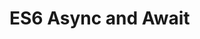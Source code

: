 # ES6 Async and Await



<YouTube
    title="Learning ES6 Async Await"
    url="https://www.youtube.com/embed/BTDeq5HC5bU"
/>



<YouTube
    title="Combining Async Await with Promises"
    url="https://www.youtube.com/embed/lGJbPSI-12E"
/>

<YouTube
    title="Async Iterators for Big DataSets"
    url="https://www.youtube.com/embed/u2hwYeN1P-I"
/>